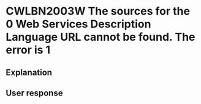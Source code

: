 # CWLBN2003W The sources for the 0 Web Services Description Language URL cannot be found. The error is 1

## Explanation

## User response